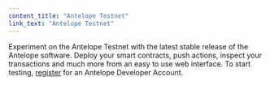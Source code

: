 ```yaml
---
content_title: "Antelope Testnet"
link_text: "Antelope Testnet"
---
```


Experiment on the Antelope Testnet with the latest stable release of the Antelope software. Deploy your smart contracts, push actions, inspect your transactions and much more from an easy to use web interface. To start testing, [register](https://testnet.eos.io/user?utm_source=devportal#signup) for an Antelope Developer Account.
